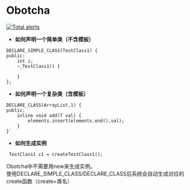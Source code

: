 # Obotcha
[![Total alerts](https://img.shields.io/lgtm/alerts/g/wangsun1983/Obotcha.svg?logo=lgtm&logoWidth=18)](https://lgtm.com/projects/g/wangsun1983/Obotcha/alerts/)

- **如何声明一个简单类（不含模板）**
```
DECLARE_SIMPLE_CLASS(TestClass1) {
public:
    int i;
    ~_TestClass1() {
    
    }
};
```

+ **如何声明一个复杂类（含模板）**
```
DECLARE_CLASS(ArrayList,1) {
public:
    inline void add(T val) {
        elements.insert(elements.end(),val); 
    }
}`
```
- **如何生成实例**
```
 TestClass1 c1 = createTestClass1();
```
Obotcha中不需要用new来生成实例。  
使用DECLARE_SIMPLE_CLASS/DECLARE_CLASS后系统会自动生成对应的create函数（create+类名）  

